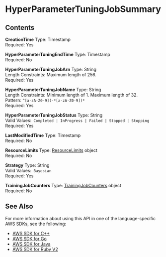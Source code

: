 # HyperParameterTuningJobSummary<a name="API_HyperParameterTuningJobSummary"></a>

## Contents<a name="API_HyperParameterTuningJobSummary_Contents"></a>

 **CreationTime**   <a name="SageMaker-Type-HyperParameterTuningJobSummary-CreationTime"></a>
Type: Timestamp  
Required: Yes

 **HyperParameterTuningEndTime**   <a name="SageMaker-Type-HyperParameterTuningJobSummary-HyperParameterTuningEndTime"></a>
Type: Timestamp  
Required: No

 **HyperParameterTuningJobArn**   <a name="SageMaker-Type-HyperParameterTuningJobSummary-HyperParameterTuningJobArn"></a>
Type: String  
Length Constraints: Maximum length of 256\.  
Required: Yes

 **HyperParameterTuningJobName**   <a name="SageMaker-Type-HyperParameterTuningJobSummary-HyperParameterTuningJobName"></a>
Type: String  
Length Constraints: Minimum length of 1\. Maximum length of 32\.  
Pattern: `^[a-zA-Z0-9](-*[a-zA-Z0-9])*`   
Required: Yes

 **HyperParameterTuningJobStatus**   <a name="SageMaker-Type-HyperParameterTuningJobSummary-HyperParameterTuningJobStatus"></a>
Type: String  
Valid Values:` Completed | InProgress | Failed | Stopped | Stopping`   
Required: Yes

 **LastModifiedTime**   <a name="SageMaker-Type-HyperParameterTuningJobSummary-LastModifiedTime"></a>
Type: Timestamp  
Required: No

 **ResourceLimits**   <a name="SageMaker-Type-HyperParameterTuningJobSummary-ResourceLimits"></a>
Type: [ResourceLimits](API_ResourceLimits.md) object  
Required: No

 **Strategy**   <a name="SageMaker-Type-HyperParameterTuningJobSummary-Strategy"></a>
Type: String  
Valid Values:` Bayesian`   
Required: Yes

 **TrainingJobCounters**   <a name="SageMaker-Type-HyperParameterTuningJobSummary-TrainingJobCounters"></a>
Type: [TrainingJobCounters](API_TrainingJobCounters.md) object  
Required: No

## See Also<a name="API_HyperParameterTuningJobSummary_SeeAlso"></a>

For more information about using this API in one of the language\-specific AWS SDKs, see the following:
+  [AWS SDK for C\+\+](http://docs.aws.amazon.com/goto/SdkForCpp/sagemaker-2017-07-24/HyperParameterTuningJobSummary) 
+  [AWS SDK for Go](http://docs.aws.amazon.com/goto/SdkForGoV1/sagemaker-2017-07-24/HyperParameterTuningJobSummary) 
+  [AWS SDK for Java](http://docs.aws.amazon.com/goto/SdkForJava/sagemaker-2017-07-24/HyperParameterTuningJobSummary) 
+  [AWS SDK for Ruby V2](http://docs.aws.amazon.com/goto/SdkForRubyV2/sagemaker-2017-07-24/HyperParameterTuningJobSummary) 